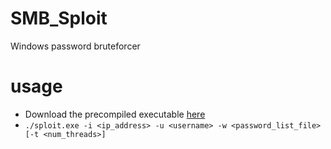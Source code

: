# SMB_Sploit
Windows password bruteforcer
# usage
- Download the precompiled executable <a href="https://github.com/rrpld/smb-sploit/releases">here</a>
- ```./sploit.exe -i <ip_address> -u <username> -w <password_list_file> [-t <num_threads>]```

